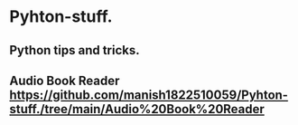 # Pyhton-stuff.
## Python tips and tricks. 
## Audio Book Reader  https://github.com/manish1822510059/Pyhton-stuff./tree/main/Audio%20Book%20Reader
